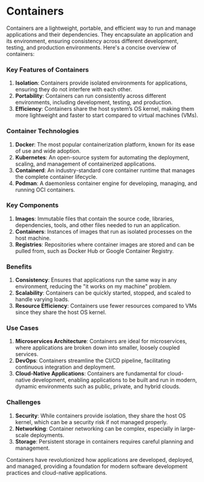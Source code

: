 <h1>Containers </h1>
Containers are a lightweight, portable, and efficient way to run and manage applications and their dependencies. They encapsulate an application and its environment, ensuring consistency across different development, testing, and production environments. Here's a concise overview of containers:

### Key Features of Containers
1. **Isolation**: Containers provide isolated environments for applications, ensuring they do not interfere with each other.
2. **Portability**: Containers can run consistently across different environments, including development, testing, and production.
3. **Efficiency**: Containers share the host system’s OS kernel, making them more lightweight and faster to start compared to virtual machines (VMs).

### Container Technologies
1. **Docker**: The most popular containerization platform, known for its ease of use and wide adoption.
2. **Kubernetes**: An open-source system for automating the deployment, scaling, and management of containerized applications.
3. **Containerd**: An industry-standard core container runtime that manages the complete container lifecycle.
4. **Podman**: A daemonless container engine for developing, managing, and running OCI containers.

### Key Components
1. **Images**: Immutable files that contain the source code, libraries, dependencies, tools, and other files needed to run an application.
2. **Containers**: Instances of images that run as isolated processes on the host machine.
3. **Registries**: Repositories where container images are stored and can be pulled from, such as Docker Hub or Google Container Registry.

### Benefits
1. **Consistency**: Ensures that applications run the same way in any environment, reducing the "it works on my machine" problem.
2. **Scalability**: Containers can be quickly started, stopped, and scaled to handle varying loads.
3. **Resource Efficiency**: Containers use fewer resources compared to VMs since they share the host OS kernel.

### Use Cases
1. **Microservices Architecture**: Containers are ideal for microservices, where applications are broken down into smaller, loosely coupled services.
2. **DevOps**: Containers streamline the CI/CD pipeline, facilitating continuous integration and deployment.
3. **Cloud-Native Applications**: Containers are fundamental for cloud-native development, enabling applications to be built and run in modern, dynamic environments such as public, private, and hybrid clouds.

### Challenges
1. **Security**: While containers provide isolation, they share the host OS kernel, which can be a security risk if not managed properly.
2. **Networking**: Container networking can be complex, especially in large-scale deployments.
3. **Storage**: Persistent storage in containers requires careful planning and management.

Containers have revolutionized how applications are developed, deployed, and managed, providing a foundation for modern software development practices and cloud-native applications.
